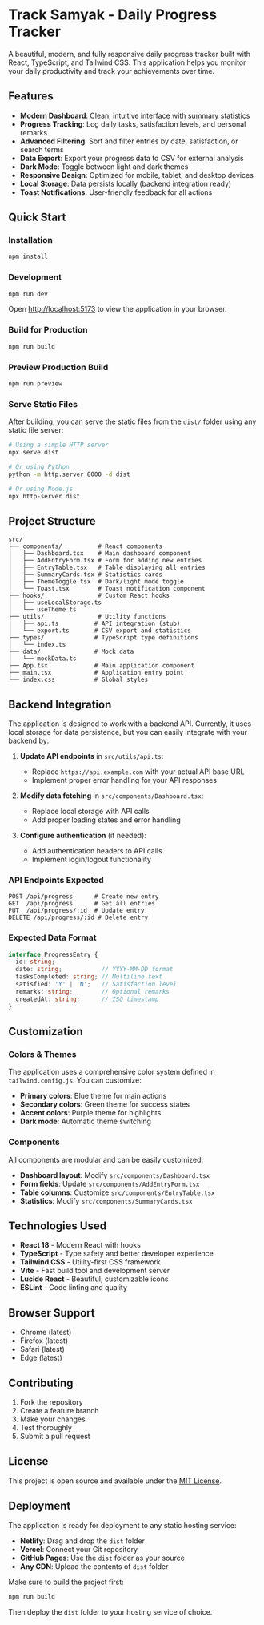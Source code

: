 # Track Samyak - Daily Progress Tracker

A beautiful, modern, and fully responsive daily progress tracker built with React, TypeScript, and Tailwind CSS. This application helps you monitor your daily productivity and track your achievements over time.

## Features

- **Modern Dashboard**: Clean, intuitive interface with summary statistics
- **Progress Tracking**: Log daily tasks, satisfaction levels, and personal remarks
- **Advanced Filtering**: Sort and filter entries by date, satisfaction, or search terms
- **Data Export**: Export your progress data to CSV for external analysis
- **Dark Mode**: Toggle between light and dark themes
- **Responsive Design**: Optimized for mobile, tablet, and desktop devices
- **Local Storage**: Data persists locally (backend integration ready)
- **Toast Notifications**: User-friendly feedback for all actions

## Quick Start

### Installation

```bash
npm install
```

### Development

```bash
npm run dev
```

Open [http://localhost:5173](http://localhost:5173) to view the application in your browser.

### Build for Production

```bash
npm run build
```

### Preview Production Build

```bash
npm run preview
```

### Serve Static Files

After building, you can serve the static files from the `dist/` folder using any static file server:

```bash
# Using a simple HTTP server
npx serve dist

# Or using Python
python -m http.server 8000 -d dist

# Or using Node.js
npx http-server dist
```

## Project Structure

```
src/
├── components/          # React components
│   ├── Dashboard.tsx    # Main dashboard component
│   ├── AddEntryForm.tsx # Form for adding new entries
│   ├── EntryTable.tsx   # Table displaying all entries
│   ├── SummaryCards.tsx # Statistics cards
│   ├── ThemeToggle.tsx  # Dark/light mode toggle
│   └── Toast.tsx        # Toast notification component
├── hooks/               # Custom React hooks
│   ├── useLocalStorage.ts
│   └── useTheme.ts
├── utils/               # Utility functions
│   ├── api.ts          # API integration (stub)
│   └── export.ts       # CSV export and statistics
├── types/              # TypeScript type definitions
│   └── index.ts
├── data/               # Mock data
│   └── mockData.ts
├── App.tsx             # Main application component
├── main.tsx            # Application entry point
└── index.css           # Global styles
```

## Backend Integration

The application is designed to work with a backend API. Currently, it uses local storage for data persistence, but you can easily integrate with your backend by:

1. **Update API endpoints** in `src/utils/api.ts`:
   - Replace `https://api.example.com` with your actual API base URL
   - Implement proper error handling for your API responses

2. **Modify data fetching** in `src/components/Dashboard.tsx`:
   - Replace local storage with API calls
   - Add proper loading states and error handling

3. **Configure authentication** (if needed):
   - Add authentication headers to API calls
   - Implement login/logout functionality

### API Endpoints Expected

```
POST /api/progress      # Create new entry
GET  /api/progress      # Get all entries
PUT  /api/progress/:id  # Update entry
DELETE /api/progress/:id # Delete entry
```

### Expected Data Format

```typescript
interface ProgressEntry {
  id: string;
  date: string;           // YYYY-MM-DD format
  tasksCompleted: string; // Multiline text
  satisfied: 'Y' | 'N';   // Satisfaction level
  remarks: string;        // Optional remarks
  createdAt: string;      // ISO timestamp
}
```

## Customization

### Colors & Themes

The application uses a comprehensive color system defined in `tailwind.config.js`. You can customize:

- **Primary colors**: Blue theme for main actions
- **Secondary colors**: Green theme for success states
- **Accent colors**: Purple theme for highlights
- **Dark mode**: Automatic theme switching

### Components

All components are modular and can be easily customized:

- **Dashboard layout**: Modify `src/components/Dashboard.tsx`
- **Form fields**: Update `src/components/AddEntryForm.tsx`
- **Table columns**: Customize `src/components/EntryTable.tsx`
- **Statistics**: Modify `src/components/SummaryCards.tsx`

## Technologies Used

- **React 18** - Modern React with hooks
- **TypeScript** - Type safety and better developer experience
- **Tailwind CSS** - Utility-first CSS framework
- **Vite** - Fast build tool and development server
- **Lucide React** - Beautiful, customizable icons
- **ESLint** - Code linting and quality

## Browser Support

- Chrome (latest)
- Firefox (latest)
- Safari (latest)
- Edge (latest)

## Contributing

1. Fork the repository
2. Create a feature branch
3. Make your changes
4. Test thoroughly
5. Submit a pull request

## License

This project is open source and available under the [MIT License](LICENSE).

## Deployment

The application is ready for deployment to any static hosting service:

- **Netlify**: Drag and drop the `dist` folder
- **Vercel**: Connect your Git repository
- **GitHub Pages**: Use the `dist` folder as your source
- **Any CDN**: Upload the contents of `dist` folder

Make sure to build the project first:

```bash
npm run build
```

Then deploy the `dist` folder to your hosting service of choice.